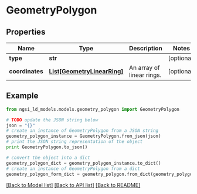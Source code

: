# GeometryPolygon


## Properties

Name | Type | Description | Notes
------------ | ------------- | ------------- | -------------
**type** | **str** |  | [optional] 
**coordinates** | [**List[GeometryLinearRing]**](GeometryLinearRing.md) | An array of linear rings.  | [optional] 

## Example

```python
from ngsi_ld_models.models.geometry_polygon import GeometryPolygon

# TODO update the JSON string below
json = "{}"
# create an instance of GeometryPolygon from a JSON string
geometry_polygon_instance = GeometryPolygon.from_json(json)
# print the JSON string representation of the object
print GeometryPolygon.to_json()

# convert the object into a dict
geometry_polygon_dict = geometry_polygon_instance.to_dict()
# create an instance of GeometryPolygon from a dict
geometry_polygon_form_dict = geometry_polygon.from_dict(geometry_polygon_dict)
```
[[Back to Model list]](../README.md#documentation-for-models) [[Back to API list]](../README.md#documentation-for-api-endpoints) [[Back to README]](../README.md)


